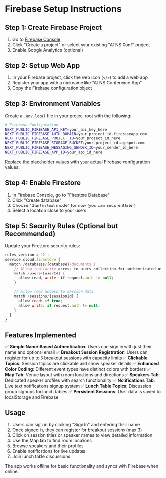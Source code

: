 # Firebase Setup Instructions

## Step 1: Create Firebase Project
1. Go to [Firebase Console](https://console.firebase.google.com/)
2. Click "Create a project" or select your existing "ATNS Conf" project
3. Enable Google Analytics (optional)

## Step 2: Set up Web App
1. In your Firebase project, click the web icon (`</>`) to add a web app
2. Register your app with a nickname like "ATNS Conference App"
3. Copy the Firebase configuration object

## Step 3: Environment Variables
Create a `.env.local` file in your project root with the following:

```bash
# Firebase Configuration
NEXT_PUBLIC_FIREBASE_API_KEY=your_api_key_here
NEXT_PUBLIC_FIREBASE_AUTH_DOMAIN=your_project_id.firebaseapp.com
NEXT_PUBLIC_FIREBASE_PROJECT_ID=your_project_id_here
NEXT_PUBLIC_FIREBASE_STORAGE_BUCKET=your_project_id.appspot.com
NEXT_PUBLIC_FIREBASE_MESSAGING_SENDER_ID=your_sender_id_here
NEXT_PUBLIC_FIREBASE_APP_ID=your_app_id_here
```

Replace the placeholder values with your actual Firebase configuration values.

## Step 4: Enable Firestore
1. In Firebase Console, go to "Firestore Database"
2. Click "Create database"
3. Choose "Start in test mode" for now (you can secure it later)
4. Select a location close to your users

## Step 5: Security Rules (Optional but Recommended)
Update your Firestore security rules:

```javascript
rules_version = '2';
service cloud.firestore {
  match /databases/{database}/documents {
    // Allow read/write access to users collection for authenticated users
    match /users/{userId} {
      allow read, write: if request.auth != null;
    }
    
    // Allow read access to session data
    match /sessions/{sessionId} {
      allow read: if true;
      allow write: if request.auth != null;
    }
  }
}
```

## Features Implemented

✅ **Simple Name-Based Authentication**: Users can sign in with just their name and optional email
✅ **Breakout Session Registration**: Users can register for up to 3 breakout sessions with capacity limits
✅ **Clickable Topics**: Session topics are clickable and show speaker details
✅ **Enhanced Color Coding**: Different event types have distinct colors with borders
✅ **Map Tab**: Venue layout with room locations and directions
✅ **Speakers Tab**: Dedicated speaker profiles with search functionality
✅ **Notifications Tab**: Live text notifications signup system
✅ **Lunch Table Topics**: Discussion group signups for lunch tables
✅ **Persistent Sessions**: User data is saved to localStorage and Firebase

## Usage

1. Users can sign in by clicking "Sign In" and entering their name
2. Once signed in, they can register for breakout sessions (max 3)
3. Click on session titles or speaker names to view detailed information
4. Use the Map tab to find room locations
5. Browse speakers and their profiles
6. Enable notifications for live updates
7. Join lunch table discussions

The app works offline for basic functionality and syncs with Firebase when online.